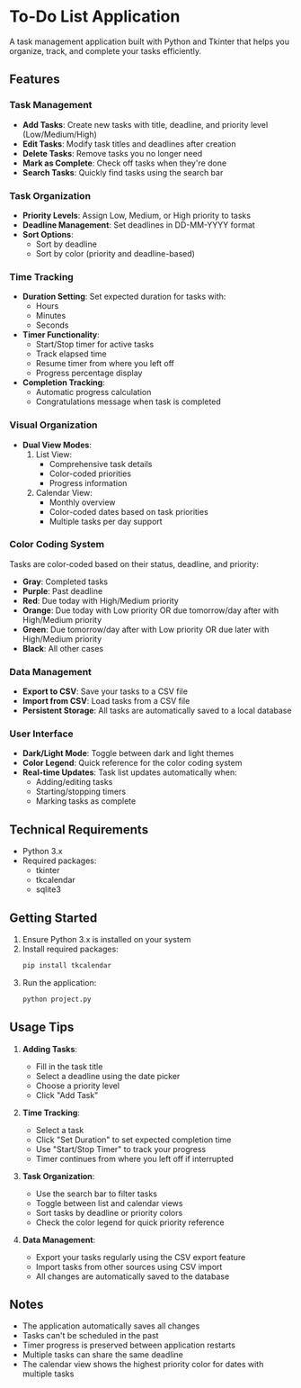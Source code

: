 # To-Do List Application

A task management application built with Python and Tkinter that helps you organize, track, and complete your tasks efficiently.

## Features

### Task Management
- **Add Tasks**: Create new tasks with title, deadline, and priority level (Low/Medium/High)
- **Edit Tasks**: Modify task titles and deadlines after creation
- **Delete Tasks**: Remove tasks you no longer need
- **Mark as Complete**: Check off tasks when they're done
- **Search Tasks**: Quickly find tasks using the search bar

### Task Organization
- **Priority Levels**: Assign Low, Medium, or High priority to tasks
- **Deadline Management**: Set deadlines in DD-MM-YYYY format
- **Sort Options**: 
  - Sort by deadline
  - Sort by color (priority and deadline-based)

### Time Tracking
- **Duration Setting**: Set expected duration for tasks with:
  - Hours
  - Minutes
  - Seconds
- **Timer Functionality**:
  - Start/Stop timer for active tasks
  - Track elapsed time
  - Resume timer from where you left off
  - Progress percentage display
- **Completion Tracking**:
  - Automatic progress calculation
  - Congratulations message when task is completed

### Visual Organization
- **Dual View Modes**:
  1. List View:
     - Comprehensive task details
     - Color-coded priorities
     - Progress information
  2. Calendar View:
     - Monthly overview
     - Color-coded dates based on task priorities
     - Multiple tasks per day support

### Color Coding System
Tasks are color-coded based on their status, deadline, and priority:
- **Gray**: Completed tasks
- **Purple**: Past deadline
- **Red**: Due today with High/Medium priority
- **Orange**: Due today with Low priority OR due tomorrow/day after with High/Medium priority
- **Green**: Due tomorrow/day after with Low priority OR due later with High/Medium priority
- **Black**: All other cases

### Data Management
- **Export to CSV**: Save your tasks to a CSV file
- **Import from CSV**: Load tasks from a CSV file
- **Persistent Storage**: All tasks are automatically saved to a local database

### User Interface
- **Dark/Light Mode**: Toggle between dark and light themes
- **Color Legend**: Quick reference for the color coding system
- **Real-time Updates**: Task list updates automatically when:
  - Adding/editing tasks
  - Starting/stopping timers
  - Marking tasks as complete

## Technical Requirements
- Python 3.x
- Required packages:
  - tkinter
  - tkcalendar
  - sqlite3

## Getting Started
1. Ensure Python 3.x is installed on your system
2. Install required packages:
   ```bash
   pip install tkcalendar
   ```
3. Run the application:
   ```bash
   python project.py
   ```

## Usage Tips
1. **Adding Tasks**:
   - Fill in the task title
   - Select a deadline using the date picker
   - Choose a priority level
   - Click "Add Task"

2. **Time Tracking**:
   - Select a task
   - Click "Set Duration" to set expected completion time
   - Use "Start/Stop Timer" to track your progress
   - Timer continues from where you left off if interrupted

3. **Task Organization**:
   - Use the search bar to filter tasks
   - Toggle between list and calendar views
   - Sort tasks by deadline or priority colors
   - Check the color legend for quick priority reference

4. **Data Management**:
   - Export your tasks regularly using the CSV export feature
   - Import tasks from other sources using CSV import
   - All changes are automatically saved to the database

## Notes
- The application automatically saves all changes
- Tasks can't be scheduled in the past
- Timer progress is preserved between application restarts
- Multiple tasks can share the same deadline
- The calendar view shows the highest priority color for dates with multiple tasks 